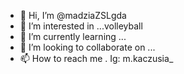 - 👋 Hi, I’m @madziaZSLgda
- 👀 I’m interested in ...volleyball 
- 🌱 I’m currently learning ...
- 💞️ I’m looking to collaborate on ...
- 📫 How to reach me . Ig: m.kaczusia_

<!---
madziaZSLgda/madziaZSLgda is a ✨ special ✨ repository because its `README.md` (this file) appears on your GitHub profile.
You can click the Preview link to take a look at your changes.
--->
